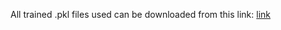 All trained .pkl files used can be downloaded from this link: [link](https://drive.google.com/drive/folders/1jdFKhcLkcsLNGYKygU-fw8zODCmvZZBL?usp=drive_link)
